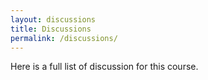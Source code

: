 ```yaml
---
layout: discussions
title: Discussions
permalink: /discussions/
---
```


Here is a full list of discussion for this course.
